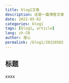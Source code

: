 ```yaml
---
title: blog1文章
description: 这是一篇博客文章
date: 2022-05-02
categories: blog1
tags: [blog1, article]
lang: zh-CN
author: 潜心
permalink: /blog1/20220502
---
```


<!-- more -->

## 标题

xxxx
